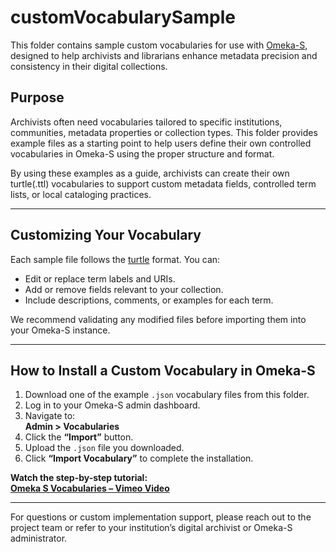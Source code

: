 # customVocabularySample

This folder contains sample custom vocabularies for use with [Omeka-S](https://omeka.org/s/), designed to help archivists and librarians enhance metadata precision and consistency in their digital collections.

## Purpose

Archivists often need vocabularies tailored to specific institutions, communities, metadata properties or collection types. This folder provides example files as a starting point to help users define their own controlled vocabularies in Omeka-S using the proper structure and format.

By using these examples as a guide, archivists can create their own turtle(.ttl) vocabularies to support custom metadata fields, controlled term lists, or local cataloging practices.

---

## Customizing Your Vocabulary

Each sample file follows the [turtle](https://json-ld.org/) format. You can:
- Edit or replace term labels and URIs.
- Add or remove fields relevant to your collection.
- Include descriptions, comments, or examples for each term.

We recommend validating any modified files before importing them into your Omeka-S instance.


---

## How to Install a Custom Vocabulary in Omeka-S

1. Download one of the example `.json` vocabulary files from this folder.
2. Log in to your Omeka-S admin dashboard.
3. Navigate to:  
   **Admin > Vocabularies**
4. Click the **“Import”** button.
5. Upload the `.json` file you downloaded.
6. Click **“Import Vocabulary”** to complete the installation.

**Watch the step-by-step tutorial:**  
[**Omeka S Vocabularies – Vimeo Video**](https://vimeo.com/449764902)

---




For questions or custom implementation support, please reach out to the project team or refer to your institution’s digital archivist or Omeka-S administrator.



